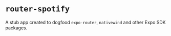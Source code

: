 # `router-spotify`

A stub app created to dogfood `expo-router`, `nativewind` and other Expo SDK packages.
